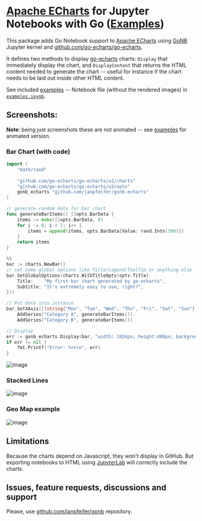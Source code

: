 # [Apache ECharts](https://echarts.apache.org/en/index.html) for Jupyter Notebooks with Go ([Examples](https://janpfeifer.github.io/gonb-echarts/))

This package adds Go Notebook support to [Apache ECharts](https://echarts.apache.org/en/index.html)
using [GoNB](https://github.com/janpfeifer/gonb) Jupyter kernel and [github.com/go-echarts/go-echarts](https://github.com/go-echarts/go-echarts).

It defines two methods to display [go-echarts](https://github.com/go-echarts/go-echarts) charts: `Display`
that immediately display the chart, and `DisplayContent` that returns the HTML content needed to generate
the chart -- useful for instance if the chart needs to be laid out inside other HTML content.

See included [examples](https://janpfeifer.github.io/gonb-echarts/) -- Notebook file (without the rendered images) in [`examples.ipynb`](https://github.com/janpfeifer/gonb-echarts/blob/main/examples.ipynb).

## Screenshots:

**Note**: being just screenshots these are not animated -- see [examples](https://janpfeifer.github.io/gonb-echarts/) for animated version.

### Bar Chart (with code)

```go
import (
	"math/rand"
    
	"github.com/go-echarts/go-echarts/v2/charts"
	"github.com/go-echarts/go-echarts/v2/opts"
	gonb_echarts "github.com/janpfeifer/gonb-echarts"
)

// generate random data for bar chart
func generateBarItems() []opts.BarData {
	items := make([]opts.BarData, 0)
	for i := 0; i < 7; i++ {
		items = append(items, opts.BarData{Value: rand.Intn(300)})
	}
	return items
}

%%
bar := charts.NewBar()
// set some global options like Title/Legend/ToolTip or anything else
bar.SetGlobalOptions(charts.WithTitleOpts(opts.Title{
    Title:    "My first bar chart generated by go-echarts",
    Subtitle: "It's extremely easy to use, right?",
}))

// Put data into instance
bar.SetXAxis([]string{"Mon", "Tue", "Wed", "Thu", "Fri", "Sat", "Sun"}).
    AddSeries("Category A", generateBarItems()).
    AddSeries("Category B", generateBarItems())

// Display
err := gonb_echarts.Display(bar, "width: 1024px; height:400px; background: white;")
if err != nil {
    fmt.Printf("Error: %+v\n", err)
}
```

![image](https://github.com/janpfeifer/gonb-echarts/assets/7460115/aa404a22-ad80-4e34-9a3b-5db5da94beca)

### Stacked Lines

![image](https://github.com/janpfeifer/gonb-echarts/assets/7460115/964b253b-f1c0-4a10-9a88-5e1a89327233)

### Geo Map example

![image](https://github.com/janpfeifer/gonb-echarts/assets/7460115/780950af-87cf-47e5-837e-ae616eefe3f4)

## Limitations

Because the charts depend on Javascript, they won't display in GitHub.
But exporting notebooks to HTML using [JupyterLab](https://jupyter.og) will correctly include the charts.

## Issues, feature requests, discussions and support

Please, use [github.com/janpfeifer/gonb](https://github.com/janpfeifer/gonb) repository.
